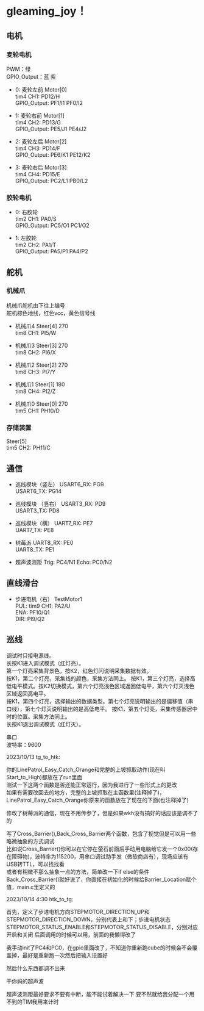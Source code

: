 # gleaming_joy！
## 电机

### 麦轮电机
PWM：绿  
GPIO_Output：蓝 紫
- 0: 麦轮左前 Motor[0]    
tim4 CH1: PD12/H  
GPIO_Output: PF1/I1  PF0/I2  

- 1: 麦轮右前 Motor[1]  
tim4 CH2: PD13/G  
GPIO_Output: PE5/J1  PE4/J2 

- 2: 麦轮左后 Motor[2]  
tim4 CH3: PD14/F  
GPIO_Output: PE6/K1  PE12/K2  

- 3: 麦轮右后 Motor[3]  
tim4 CH4: PD15/E  
GPIO_Output: PC2/L1  PB0/L2    

### 胶轮电机  
- 0: 右胶轮  
tim2 CH1: PA0/S  
GPIO_Output: PC5/O1  PC1/O2  

- 1: 左胶轮  
tim2 CH2: PA1/T  
GPIO_Output: PA5/P1  PA4/P2  

## 舵机

### 机械爪
机械爪舵机由下往上编号  
舵机棕色地线，红色vcc，黄色信号线   
- 机械爪4 Steer[4]  270  
tim8 CH1: PI5/W  

- 机械爪3 Steer[3]  270  
tim8 CH2: PI6/X  

- 机械爪2 Steer[2]  270  
tim8 CH3: PI7/Y  

- 机械爪1 Steer[1]  180  
tim8 CH4: PI2/Z  

- 机械爪0 Steer[0]  270  
tim5 CH1: PH10/D

### 存储装置
Steer[5]    
tim5 CH2: PH11/C  

## 通信
- 巡线模块（竖左）
USART6_RX: PG9  
USART6_TX: PG14  

- 巡线模块 （竖右）
USART3_RX: PD9  
USART3_TX: PD8

- 巡线模块（横）
UART7_RX: PE7  
UART7_TX: PE8  

- 树莓派
UART8_RX: PE0  
UART8_TX: PE1  

- 超声波测距
Trig: PC4/N1
Echo: PC0/N2

## 直线滑台

- 步进电机（右） TestMotor1  
PUL: tim9 CH1: PA2/U  
ENA: PF10/Q1  
DIR: PI9/Q2  

## 巡线

调试时只接电源线。  
长按K1进入调试模式（红灯亮）。  
第一个灯亮采集背景色，按K2，红色灯闪说明采集数据有效。  
按K1，第二个灯亮，采集线的颜色，采集方法同上。
按K1，第三个灯亮，选择高低电平模式。按K2切换模式，第六个灯亮浅色区域返回低电平，第六个灯灭浅色区域返回高电平。  
按K1，第四个灯亮，选择输出的数据类型。第七个灯亮说明输出的是偏移值（串口线），第七个灯灭说明输出的是高低电平。
按K1，第五个灯亮，采集传感器居中时的位置。采集方法同上。  
长按K1退出调试模式（红灯灭）。 

串口  
波特率：9600

2023/10/13  tg_to_htk:  

你的LinePatrol_Easy_Catch_Orange和完整的上坡抓取动作(现在叫Start_to_High)都放在了run里面  
测试一下这两个函数是否还能正常运行，因为我进行了一些形式上的更改  
如果有需要改回去的地方，完整的上坡抓取在主函数里(注释掉了)，LinePatrol_Easy_Catch_Orange你原来的函数放在了现在的下面(也注释掉了)

修改了树莓派的通信，现在不用传参了，但是如果wkh没有搞好的话应该是调不了的

写了Cross_Barrier(),Back_Cross_Barrier两个函数，包含了视觉但是可以用一些略微抽象的方式调试  
比如说Cross_Barrier()你可以在它停在萤石前面后手动用电脑给它发一个0x00(存在障碍物)，波特率为115200，用串口调试助手发（微软商店有），现场应该有USB转TTL，可以找找看  
或者有稍微不那么抽象一点的方法，简单改一下if else的条件  
Back_Cross_Barrier()就好说了，你直接在初始化的时候给Barrier_Location赋个值，main.c里定义的

2023/10/14 4:30 htk_to_tg:

首先，定义了步进电机方向STEPMOTOR_DIRECTION_UP和STEPMOTOR_DIRECTION_DOWN，分别代表上和下；步进电机状态STEPMOTOR_STATUS_ENABLE和STEPMOTOR_STATUS_DISABLE，分别对应开启和关闭
后面调用的时候可以用，前面的我懒得改了

我手动init了PC4和PC0，在gpio里面改了，不知道你重新跑cube的时候会不会覆盖掉，最好是重新跑一次然后把输入设置好

然后什么东西都调不出来

干你妈的超声波

超声波测距最好要求不要有中断，能不能试着解决一下
要不然就给我分配一个用不到的TIM我用来计时